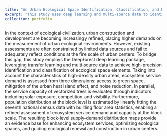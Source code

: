 ```yaml
---
title: "An Urban Ecological Space Identification, Classification, and Evaluation System Based on Transfer Learning and Multi-Source Data"
excerpt: "This study uses deep learning and multi-source data to identify and classify urban ecological spaces. Block-level supply–demand maps of ecosystem services—considering green space, heat, and noise—support ecological optimization and urban renewal in city centers.<br/><img src='https://ZhuCY-99.github.io/academicpage/images/port3Fig0.jpg'>"
collection: portfolio
---
```


In the context of ecological civilization, urban construction and development are becoming increasingly refined, placing higher demands on the measurement of urban ecological environments. However, existing assessments are often constrained by limited data sources and fail to adequately reflect conditions at the fine scale of urban centers. To bridge this gap, this study employs the DeepForest deep learning package, leveraging transfer learning and multi-source data to achieve high-precision identification and classification of ecological space elements. Taking into account the characteristics of high-density urban areas, ecosystem service demand is assessed from three dimensions: access to green space, mitigation of the urban heat island effect, and noise reduction. In parallel, the service capacity of vectorized trees is evaluated through indicators including solar exposure, competition, and visibility. Furthermore, population distribution at the block level is estimated by linearly fitting the seventh national census data with building floor area statistics, enabling a refined assessment of ecosystem service demand and capacity at the block scale. The resulting block-level supply–demand distribution maps provide an evidence base for enhancing ecosystem services, optimizing ecological spaces, and guiding ecological renewal and construction in urban centers.

